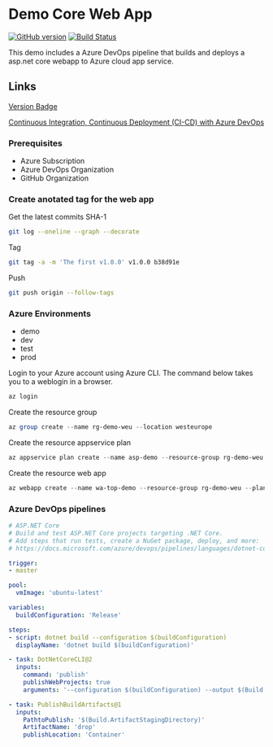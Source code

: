 # Demo Core Web App



[![GitHub version](https://badge.fury.io/gh/eskilstuna-devops%2Fdemo-core-web-app.svg)](https://badge.fury.io/gh/eskilstuna-devops%2Fdemo-core-web-app)
[![Build Status](https://dev.azure.com/tomipeltonen/azure-labs/_apis/build/status/eskilstuna-devops-ci.demo-core-web-app?branchName=master)](https://dev.azure.com/tomipeltonen/azure-labs/_build/latest?definitionId=27&branchName=master)

This demo includes a Azure DevOps pipeline that builds and deploys a asp.net core webapp to Azure cloud app service.

## Links 
[Version Badge](https://badge.fury.io/for/gh)

[Continuous Integration, Continuous Deployment (CI-CD) with Azure DevOps](https://www.youtube.com/watch?v=jRgLSMlp28U)

### Prerequisites

- Azure Subscription
- Azure DevOps Organization 
- GitHub Organization

### Create anotated tag for the web app

Get the latest commits SHA-1
```bash
git log --oneline --graph --decorate
```
Tag
```bash
git tag -a -m 'The first v1.0.0' v1.0.0 b38d91e
```

Push
 ```bash
git push origin --follow-tags
 ```

### Azure Environments
- demo
- dev
- test
- prod


Login to your Azure account using Azure CLI. The command below takes you to a weblogin in a browser.
```powershell
az login
```

Create the resource group 
```powershell
az group create --name rg-demo-weu --location westeurope
```

Create the resource appservice plan
```powershell
az appservice plan create --name asp-demo --resource-group rg-demo-weu --sku FREE
```

Create the resource web app
```powershell
az webapp create --name wa-top-demo --resource-group rg-demo-weu --plan asp-demo
```

### Azure DevOps pipelines

```yaml
# ASP.NET Core
# Build and test ASP.NET Core projects targeting .NET Core.
# Add steps that run tests, create a NuGet package, deploy, and more:
# https://docs.microsoft.com/azure/devops/pipelines/languages/dotnet-core

trigger:
- master

pool:
  vmImage: 'ubuntu-latest'

variables:
  buildConfiguration: 'Release'

steps:
- script: dotnet build --configuration $(buildConfiguration)
  displayName: 'dotnet build $(buildConfiguration)'

- task: DotNetCoreCLI@2
  inputs:
    command: 'publish'
    publishWebProjects: true
    arguments: '--configuration $(buildConfiguration) --output $(Build.ArtifactStagingDirectory)'

- task: PublishBuildArtifacts@1
  inputs:
    PathtoPublish: '$(Build.ArtifactStagingDirectory)'
    ArtifactName: 'drop'
    publishLocation: 'Container'
```